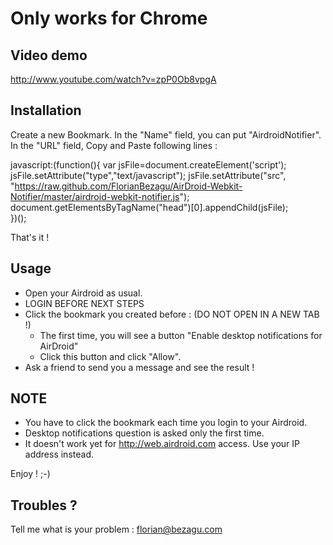 Only works for Chrome
=====================

Video demo
----------
http://www.youtube.com/watch?v=zpP0Ob8vpgA

Installation
------------

Create a new Bookmark.
In the "Name" field, you can put "AirdroidNotifier".
In the "URL" field, Copy and Paste following lines :

  javascript:(function(){
    var jsFile=document.createElement('script');
    jsFile.setAttribute("type","text/javascript");
    jsFile.setAttribute("src", "https://raw.github.com/FlorianBezagu/AirDroid-Webkit-Notifier/master/airdroid-webkit-notifier.js");
    document.getElementsByTagName("head")[0].appendChild(jsFile);  
  })();

That's it !


Usage
-----

- Open your Airdroid as usual.
- LOGIN BEFORE NEXT STEPS
- Click the bookmark you created before : (DO NOT OPEN IN A NEW TAB !)
  - The first time, you will see a button "Enable desktop notifications for AirDroid"
  - Click this button and click "Allow".
- Ask a friend to send you a message and see the result !

NOTE
----

- You have to click the bookmark each time you login to your Airdroid.
- Desktop notifications question is asked only the first time.
- It doesn't work yet for http://web.airdroid.com access. Use your IP address instead.

Enjoy ! ;-)


Troubles ?
----------

Tell me what is your problem : florian@bezagu.com
